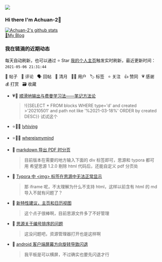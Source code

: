 <a title="Hits" target="_blank" href="https://github.com/Achuan-2/Achuan-2"><img src="https://hits.b3log.org/Achuan-2/Achuan-2.svg"></a>  
### Hi there I'm Achuan-2👋 

[![Achuan-2's github stats](https://github-readme-stats.vercel.app/api?username=Achuan-2&show_icons=true&theme=vue)](https://github.com/anuraghazra/github-readme-stats)  
[🧊My Blog](https://achuan-2.github.io/)
<!--events start -->

### 我在链滴的近期动态

每天自动刷新，也可以通过 ⭐️ Star [我的个人主页](https://github.com/Achuan-2/Achuan-2)触发实时刷新，最近更新时间：`2021-05-06 21:31:44`

📝 帖子 &nbsp; 💬 评论 &nbsp; 🗣 回帖 &nbsp; 🌙 清月 &nbsp; 👨‍💻 用户 &nbsp; 🏷️ 标签 &nbsp; ⭐️ 关注 &nbsp; 👍 赞同 &nbsp; 💗 感谢 &nbsp; 💰 打赏 &nbsp; 🗃 收藏

* 💗💬 [顺滑地输出与费曼学习法——笔记方法论](https://ld246.com/article/1619878388009/comment/1619924863984#comments)

  > !{{SELECT * FROM blocks WHERE type='d' and created &gt;'20210501' and path not like '%2021-03-18%' ORDER by created DESC}} 试试这个
* ⭐️👨‍💻 [lyhiving](https://ld246.com/member/lyhiving)

  > 
* ⭐️👨‍💻 [whereismymind](https://ld246.com/member/whereismymind)

  > 
* 📝 [markdown 导出 PDF 时分页](https://ld246.com/article/1619611710748)

  > 目前版本在需要的地方输入下面的 div 标签即可，思源和 typora 都可用  希望思源 1.2.0 剔除 html 代码后，还能自定义 pdf 分页处
* 💬 [Typora 中 &lt;img&gt; 标签在思源中无法正常显示](https://ld246.com/article/1619064970937/comment/1619137236934#comments)

  > 那 iframe 呢，不太理解为什么不支持 html，这样以前含有 html 的 md 导入不就有问题了？
* 💬 [新特性建议，主页和日历视图](https://ld246.com/article/1619078651698/comment/1619137068160#comments)

  > 这个点子很棒啊，目前思源文件多了不好管理
* 💬 [思源关于编号排序的问题](https://ld246.com/article/1619076629887/comment/1619137030679#comments)

  > 这没问题吧，资源管理器打开也是这样啊
* 💬 [android 客户端屏幕方向旋转导致闪退](https://ld246.com/article/1619073221940/comment/1619136943358#comments)

  > 我平板是可以横屏，不过确实也要先闪退才行


<!--events end -->

